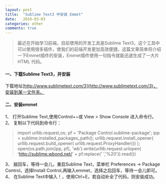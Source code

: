 ```yaml
---
layout: post
title:  "Sublime Text3 中安装 Emmet"
date:   2016-03-03 
categories: other
comments: true
--- 
```


>最近在开始学习前端，目前使用的开发工具是Sublime Text3，这个工具中可以使用很多插件，使我们的前端开发更加高效便捷。这篇文章简单将介绍一下Emmet插件的安装，Emmet插件使用一句指令就能迅速生成了一大片 HTML 代码。

#### 一、下载Sublime Text3，并安装
下载地址[http://www.sublimetext.com/3](http://www.sublimetext.com/3)，安装到某一文件夹。

#### 二、安装emmet
1、 打开Sublime Text,使用Control+~或 View > Show Console 进入命令行。  
2、 复制以下代码到命令行：

   >import urllib.request,os; pf = 'Package Control.sublime-package'; ipp = sublime.installed_packages_path(); urllib.request.install_opener( urllib.request.build_opener( urllib.request.ProxyHandler()) ); open(os.path.join(ipp, pf), 'wb').write(urllib.request.urlopen( 'http://sublime.wbond.net/' + pf.replace(' ','%20')).read())

3、 敲回车，等待一会儿，重启Sublime Text，菜单栏 Preferences -> Package Control，选择Install Control,再输入emmet，选择之后回车，等待一会儿即可。  
4、 在Sublime Text中输入！，使用Ctrl+E，若自动补全了代码，则安装成功。

